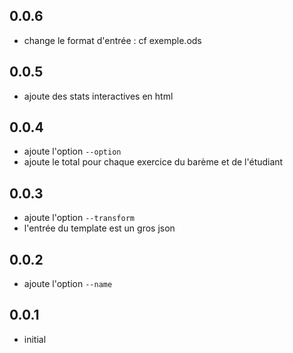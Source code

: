 ## 0.0.6

  * change le format d'entrée : cf exemple.ods

## 0.0.5
  
  * ajoute des stats interactives en html

## 0.0.4

  * ajoute l'option `--option`
  * ajoute le total pour chaque exercice du barème et de l'étudiant

## 0.0.3
  
  * ajoute l'option `--transform`
  * l'entrée du template est un gros json

## 0.0.2

  * ajoute l'option `--name`

## 0.0.1

  * initial
